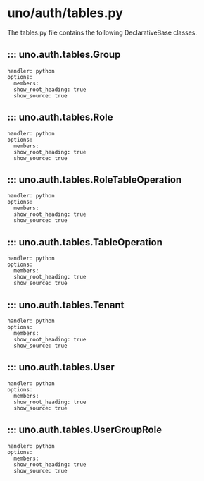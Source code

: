# uno/auth/tables.py

The tables.py file contains the following DeclarativeBase classes.

## ::: uno.auth.tables.Group

    handler: python
    options:
      members:
      show_root_heading: true
      show_source: true

## ::: uno.auth.tables.Role

    handler: python
    options:
      members:
      show_root_heading: true
      show_source: true

## ::: uno.auth.tables.RoleTableOperation

    handler: python
    options:
      members:
      show_root_heading: true
      show_source: true

## ::: uno.auth.tables.TableOperation

    handler: python
    options:
      members:
      show_root_heading: true
      show_source: true 

## ::: uno.auth.tables.Tenant

    handler: python
    options:
      members:
      show_root_heading: true
      show_source: true  
  
## ::: uno.auth.tables.User

    handler: python
    options:
      members:
      show_root_heading: true
      show_source: true
  
## ::: uno.auth.tables.UserGroupRole

    handler: python
    options:
      members:
      show_root_heading: true
      show_source: true
